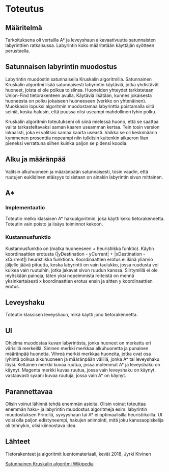 # Toteutus

## Määritelmä

Tarkoituksena oli vertailla A* ja leveyshaun aikavaativuutta satunnaisten labyrinttien ratkaisussa. Labyrintin koko määritetään
käyttäjän syötteen perusteella. 

## Satunnaisen labyrintin muodostus

Labyrintin muodostin satunnaisella Kruskalin algoritmilla. Satunnainen Kruskalin algoritmi lisää satunnaisesti labyrintin käytäviä, jotka yhdistävät huoneet, joista ei ole polkua toisiinsa. Huoneiden yhteydet tarkistetaan Union-Find tietorakenteen avulla. Käytäviä lisätään, kunnes jokaisesta huoneesta on polku jokaiseen huoneeseen (verkko on yhtenäinen). Muokkasin lopuksi algoritmin muodostamaa labyrinttia poistamalla siitä seiniä, koska halusin, että puussa olisi useampi mahdollinen lyhin polku. 

Kruskalin algoritmin toteutukseni oli siinä mielessä huono, että se saattaa valita tarkasteltavaksi saman kaaren useamman kertaa. Tein tosin version lokaalisti, joka ei valitsisi samaa kaarta useasti. Vaikka se oli keskimäärin kymmenen prosenttia nopeampi niin tulkitsin  kuitenkin aikaeron liian pieneksi verrattuna siihen kuinka paljon se pidensi koodia.

## Alku ja määränpää

Valitsin alkuhuoneen ja määränpään satunnaisesti, tosin vaadin, että ruutujen euklidinen etäisyys toisistaan on ainakin labyrintin sivun mittainen. 

## A*

### Implementaatio

Toteutin melko klassisen A* hakualgoritmin, joka käytti keko tietorakennetta. Toteutin vain poisto ja lisäys toiminnot kekoon. 

### Kustannusfunktio 

Kustannusfunktio on (matka huoneeseen + heuristiikka funktio). Käytin koordinaattien erotusta 
(|yDestination - yCurrent| + |xDestination - xCurrent|)
heuristiikka funktiona. Koordinaattien erotus ei ikinä yliarvio jäljelle jäävä pituutta, koska labyrintti on vain taulukko, jossa ruudusta voi kulkea vain ruutuihin, jotka jakavat sivun ruudun kanssa. Siirtymillä ei ole myöskään painoja, täten yksi nopeimmista reiteistä on mennä yksinkertaisesti x koordinaattien erotus ensin ja sitten y koordinaattien erotus. 

## Leveyshaku

Toteutin klassisen leveyshaun, mikä käytti jono tietorakennetta. 

## UI

Ohjelma muodostaa kuvan labyrintista, jonka huoneet on merkattu eri värisillä merkeillä. Sininen merkki merkkaa alkuhuonetta ja punainen määränpää huonetta. Vihreä merkki merkkaa huoneita, jotka ovat osa lyhintä polkua alkuhuoneen ja määränpään välillä, jonka A* tai leveyshaku löysi. Keltainen merkki kuvaa ruutua, jossa molemmat A* ja leveyshaku on käynyt. Magenta merkki kuvaa ruutua, jossa vain leveyshaku on käynyt, vastaavasti syaani kuvaa ruutuja, jossa vain A* on käynyt.

## Parannettavaa

Olisin voinut lähinnä tehdä enemmän asioita. Olisin voinut toteuttaa enemmän haku- ja labyrintin muodostus algoritmeja esim. labyrintin muodostuksen Prim:llä, syvyyshaun tai A* ei optimaalisilla heuristiikoilla.  UI voisi olla paljon edistyneempi, hakujen animointi, mitä joku kanssaopiskelija oli tehnykin, olisi kiinnostava idea.

## Lähteet

Tietorakenteet ja algoritmit luentomateriaali, kevät 2018, Jyrki Kivinen

[Satunnainen Kruskalin algoritmi Wikipedia](https://en.wikipedia.org/wiki/Maze_generation_algorithm#Randomized_Kruskal's_algorithm)

